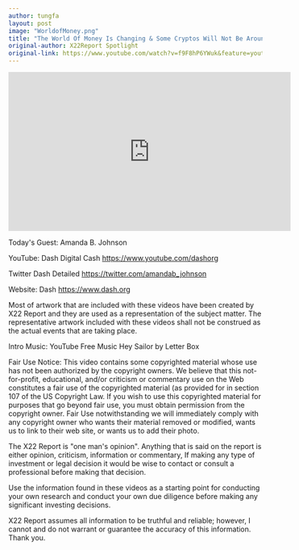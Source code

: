 ```yaml
---
author: tungfa
layout: post
image: "WorldofMoney.png"
title: "The World Of Money Is Changing & Some Cryptos Will Not Be Around: Amanda B. Johnson"
original-author: X22Report Spotlight
original-link: https://www.youtube.com/watch?v=f9F8hP6YWuk&feature=youtu.be
---
```

<iframe width="560" height="315" src="https://www.youtube.com/embed/f9F8hP6YWuk" frameborder="0" allowfullscreen></iframe>

Today's Guest: Amanda B. Johnson

YouTube:
Dash Digital Cash
<https://www.youtube.com/dashorg>

Twitter
Dash Detailed
<https://twitter.com/amandab_johnson>

Website:
Dash
<https://www.dash.org>

Most of artwork that are included with these videos have been created by X22 Report and they are used as a representation of the subject matter. The representative artwork included with these videos shall not be construed as the actual events that are taking place.

Intro Music: YouTube Free Music Hey Sailor by Letter Box

Fair Use Notice: This video contains some copyrighted material whose use has not been authorized by the copyright owners. We believe that this not-for-profit, educational, and/or criticism or commentary use on the Web constitutes a fair use of the copyrighted material (as provided for in section 107 of the US Copyright Law. If you wish to use this copyrighted material for purposes that go beyond fair use, you must obtain permission from the copyright owner. Fair Use notwithstanding we will immediately comply with any copyright owner who wants their material removed or modified, wants us to link to their web site, or wants us to add their photo.

The X22 Report is "one man's opinion". Anything that is said on the report is either opinion, criticism, information or commentary, If making any type of investment or legal decision it would be wise to contact or consult a professional before making that decision.

Use the information found in these videos as a starting point for conducting your own research and conduct your own due diligence before making any significant investing decisions.

X22 Report assumes all information to be truthful and reliable; however, I cannot and do not warrant or guarantee the accuracy of this information. Thank you.
